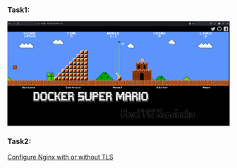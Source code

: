 ### Task1:
![alt text](https://github.com/RusMephist/tensor-homework/blob/main/images/Screenshot_20220301_043208.png?raw=true)

### Task2:
[Configure Nginx with or without TLS](https://github.com/RusMephist/tensor-homework/tree/main/Day1/nginx)
